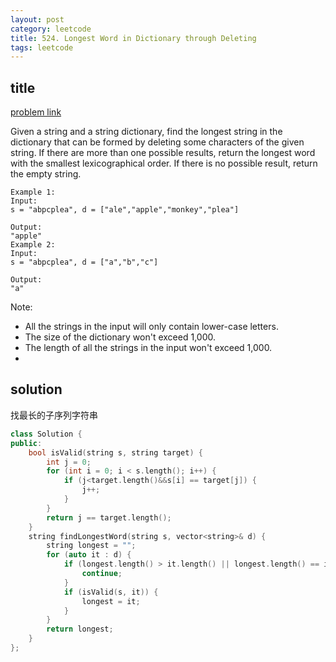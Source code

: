 ```yaml
---
layout: post
category: leetcode
title: 524. Longest Word in Dictionary through Deleting
tags: leetcode
---
```


## title
[problem link](https://leetcode.com/problems/longest-word-in-dictionary-through-deleting/description/)

Given a string and a string dictionary, find the longest string in the dictionary that can be formed by deleting some characters of the given string. If there are more than one possible results, return the longest word with the smallest lexicographical order. If there is no possible result, return the empty string.
	
	Example 1:
	Input:
	s = "abpcplea", d = ["ale","apple","monkey","plea"]
	
	Output: 
	"apple"
	Example 2:
	Input:
	s = "abpcplea", d = ["a","b","c"]
	
	Output: 
	"a"

Note:

- All the strings in the input will only contain lower-case letters.
- The size of the dictionary won't exceed 1,000.
- The length of all the strings in the input won't exceed 1,000.
- 
## solution

找最长的子序列字符串

```c++
class Solution {
public:
	bool isValid(string s, string target) {
		int j = 0;
		for (int i = 0; i < s.length(); i++) {
			if (j<target.length()&&s[i] == target[j]) {
				j++;
			}
		}
		return j == target.length();
	}
	string findLongestWord(string s, vector<string>& d) {
		string longest = "";
		for (auto it : d) {
			if (longest.length() > it.length() || longest.length() == it.length() && longest < it) {
				continue;
			}
			if (isValid(s, it)) {
				longest = it;
			}
		}
		return longest;
	}
};

```